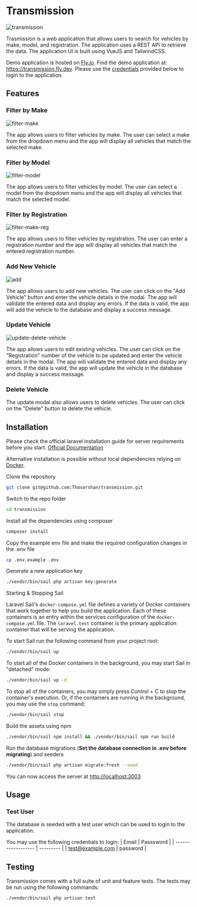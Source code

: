 # Transmission

![transmission](public/images/screenshot.png)

Trasmission is a web application that allows users to search for vehicles by make, model, and registration. The application uses a REST API to retrieve the data. The application UI is built using VueJS and TailwindCSS.

Demo application is hosted on [Fly.io](https://fly.io). Find the demo application at: <https://transmission.fly.dev>. Please use the [credentials](https://github.com/Thavarshan/transmission#test-user) provided below to login to the application.

## Features

### Filter by Make

![filter-make](public/images/filter-make.png)

The app allows users to filter vehicles by make. The user can select a make from the dropdown menu and the app will display all vehicles that match the selected make.

### Filter by Model

![filter-model](public/images/filter-model.png)

The app allows users to filter vehicles by model. The user can select a model from the dropdown menu and the app will display all vehicles that match the selected model.

### Filter by Registration

![filter-make-reg](public/images/filter-reg.png)

The app allows users to filter vehicles by registration. The user can enter a registration number and the app will display all vehicles that match the entered registration number.

### Add New Vehicle

![add](public/images/add.png)

The app allows users to add new vehicles. The user can click on the "Add Vehicle" button and enter the vehicle details in the modal. The app will validate the entered data and display any errors. If the data is valid, the app will add the vehicle to the database and display a success message.

### Update Vehicle

![update-delete-vehicle](public/images/update-delete-vehicle.png)

The app allows users to edit existing vehicles. The user can click on the "Registration" number of the vehicle to be updated and enter the vehicle details in the modal. The app will validate the entered data and display any errors. If the data is valid, the app will update the vehicle in the database and display a success message.

### Delete Vehicle

The update modal also allows users to delete vehicles. The user can click on the "Delete" button to delete the vehicle.

## Installation

Please check the official laravel installation guide for server requirements before you start. [Official Documentation](https://laravel.com/docs/10.x/installation#installation)

Alternative installation is possible without local dependencies relying on [Docker](#docker).

Clone the repository

```bash
git clone git@github.com:Thavarshan/transmission.git
```

Switch to the repo folder

```bash
cd transmission
```

Install all the dependencies using composer

```bash
composer install
```

Copy the example env file and make the required configuration changes in the .env file

```bash
cp .env.example .env
```

Generate a new application key

```bash
./vendor/bin/sail php artisan key:generate
```

Starting & Stopping Sail

Laravel Sail's `docker-compose.yml` file defines a variety of Docker containers that work together to help you build the application. Each of these containers is an entry within the services configuration of the `docker-compose.yml` file. The `laravel.test` container is the primary application container that will be serving the application.

To start Sail run the following command from your project root:

```bash
./vendor/bin/sail up
```

To start all of the Docker containers in the background, you may start Sail in "detached" mode:

```bash
./vendor/bin/sail up -d
```

To stop all of the containers, you may simply press Control + C to stop the container's execution. Or, if the containers are running in the background, you may use the `stop` command:

```bash
./vendor/bin/sail stop
```

Build the assets using npm

```bash
./vendor/bin/sail npm install && ./vendor/bin/sail npm run build
```

Run the database migrations (**Set the database connection in .env before migrating**) and seeders

```bash
./vendor/bin/sail php artisan migrate:fresh --seed
```

You can now access the server at <http://localhost:3003>

## Usage

### Test User

The database is seeded with a test user which can be used to login to the application.

You may use the following credentials to login:
| Email              | Passsword |
| ------------------ | --------- |
| <test@example.com> | password  |

## Testing

Transmission comes with a full suite of unit and feature tests. The tests may be run using the following commands:

```bash
./vendor/bin/sail php artisan test
```
